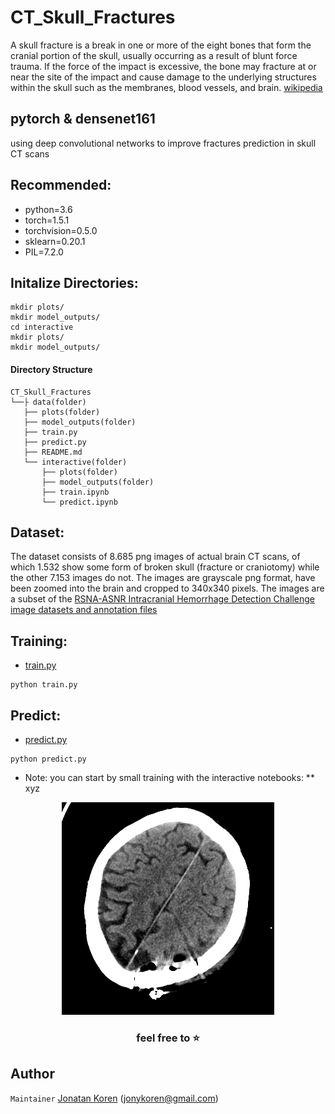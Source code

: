 # CT_Skull_Fractures
A skull fracture is a break in one or more of the eight bones that form the cranial portion of the skull, usually occurring as a result of blunt force trauma. If the force of the impact is excessive, the bone may fracture at or near the site of the impact and cause damage to the underlying structures within the skull such as the membranes, blood vessels, and brain. [wikipedia](https://en.wikipedia.org/wiki/Skull_fracture)

## pytorch & densenet161
using deep convolutional networks to improve fractures prediction in skull CT scans

## Recommended:
* python=3.6
* torch=1.5.1
* torchvision=0.5.0
* sklearn=0.20.1
* PIL=7.2.0

## Initalize Directories:
```
mkdir plots/
mkdir model_outputs/
cd interactive
mkdir plots/
mkdir model_outputs/
```

#### Directory Structure
```
CT_Skull_Fractures
└──├ data(folder)
   ├── plots(folder)
   ├── model_outputs(folder)
   ├── train.py
   ├── predict.py
   ├── README.md
   └── interactive(folder)
       ├── plots(folder)
       ├── model_outputs(folder)
       ├── train.ipynb
       └── predict.ipynb
```       
    
## Dataset:
The dataset consists of 8.685 png images of actual brain CT scans, of which 1.532 show some
form of broken skull (fracture or craniotomy) while the other 7.153 images do not. The images are
grayscale png format, have been zoomed into the brain and cropped to 340x340 pixels. The
images are a subset of the [RSNA-ASNR Intracranial Hemorrhage Detection Challenge image datasets and annotation files](https://www.kaggle.com/c/rsna-intracranial-hemorrhage-detection)

## Training:
* [train.py](https://github.com/jonykoren/CT_Skull_Fractures/blob/master/train.py)
```
python train.py
```

## Predict:
* [predict.py](https://github.com/jonykoren/CT_Skull_Fractures/blob/master/predict.py)
```
python predict.py
```

* Note: you can start by small training with the interactive notebooks:
** xyz

<p align="center">
  <img src="https://github.com/jonykoren/CT_Skull_Fractures/blob/master/img/gif.gif?raw=true">
</p>

### <p align="center">feel free to ⭐️</p>

## Author
`Maintainer` [Jonatan Koren](https://jonykoren.github.io/) (jonykoren@gmail.com)

